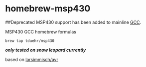 homebrew-msp430
===============

##Deprecated
MSP430 support has been added to mainline [GCC](http://gcc.gnu.org/git/?p=gcc.git;a=commit;h=e4a25868849c6594513a795a26be9da85b8b6ceb).

MSP430 GCC homebrew formulas

`brew tap tduehr/msp430`

___only tested on snow leopard currently___

based on [larsimmisch/avr](https://github.com/larsimmisch/homebrew-avr)